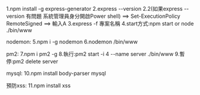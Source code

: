 1.npm install -g express-generator
2.express --version
2.2(如果express --version 有問題 系統管理員身分開啟Power shell) ==> Set-ExecutionPolicy RemoteSigned ==> 輸入A 
3.express -f 專案名稱
4.start方式:npm start  or  node ./bin/www 



nodemon:
5.npm i -g nodemon
6.nodemon /bin/www

pm2:
7.npm i pm2 -g
8.執行:pm2 start -i 4 --name server ./bin/www
9.暫停:pm2 delete server

mysql:
10.npm install body-parser mysql

預防xss:
11.npm install xss